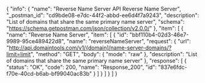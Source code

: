 {
  "info": {
    "name": "Reverse Name Server API Reverse Name Server",
    "_postman_id": "cd9bde08-e7dc-44f2-abbd-ee6d4f7a9243",
    "description": "List of domains that share the same primary name server",
    "schema": "https://schema.getpostman.com/json/collection/v2.0.0/"
  },
  "item": [
    {
      "name": "Reverse Name Server",
      "item": [
        {
          "id": "bbf110b4-02d3-46e7-9989-95ce489422d8",
          "name": "reverseNameServer",
          "request": {
            "url": "http://api.domaintools.com/v1/{domain]/name-server-domains/?limit=limit",
            "method": "GET",
            "body": {
              "mode": "raw"
            },
            "description": "List of domains that share the same primary name server"
          },
          "response": [
            {
              "status": "OK",
              "code": 200,
              "name": "Response_200",
              "id": "837e6fdc-f70e-40cd-b6ab-bf99040ac83b"
            }
          ]
        }
      ]
    }
  ]
}